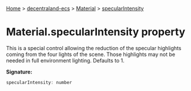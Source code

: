 [Home](./index) &gt; [decentraland-ecs](./decentraland-ecs.md) &gt; [Material](./decentraland-ecs.material.md) &gt; [specularIntensity](./decentraland-ecs.material.specularintensity.md)

# Material.specularIntensity property

This is a special control allowing the reduction of the specular highlights coming from the four lights of the scene. Those highlights may not be needed in full environment lighting. Defaults to 1.

**Signature:**
```javascript
specularIntensity: number
```
